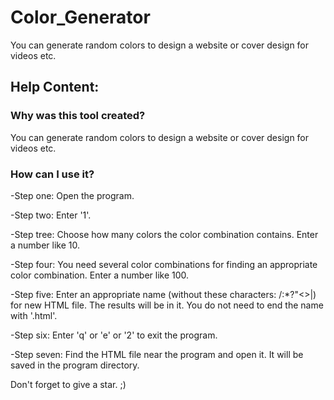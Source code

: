 # Color_Generator
You can generate random colors to design a website or cover design for videos etc.

## Help Content:
### Why was this tool created? 
You can generate random colors to design a website or cover design for videos etc.


### How can I use it?
-Step one: Open the program.

-Step two: Enter '1'.

-Step tree: Choose how many colors the color combination contains. Enter a number like 10.

-Step four: You need several color combinations for finding an appropriate color combination. Enter a number like 100.

-Step five: Enter an appropriate name (without these characters: \/:*?"<>|) for new HTML file. The results will be in it. You do not need to end the name with '.html'.

-Step six: Enter 'q' or 'e' or '2' to exit the program.

-Step seven: Find the HTML file near the program and open it. It will be saved in the program directory.

Don't forget to give a star. ;)
